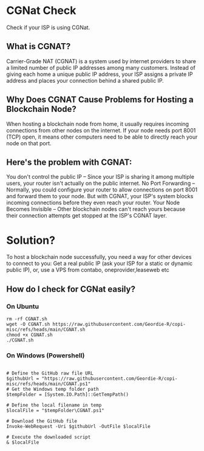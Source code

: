 # CGNat Check
Check if your ISP is using CGNat.

## What is CGNAT?
Carrier-Grade NAT (CGNAT) is a system used by internet providers to share a limited number of public IP addresses among many customers. Instead of giving each home a unique public IP address, your ISP assigns a private IP address and places your connection behind a shared public IP.

## Why Does CGNAT Cause Problems for Hosting a Blockchain Node?
When hosting a blockchain node from home, it usually requires incoming connections from other nodes on the internet. If your node needs port 8001 (TCP) open, it means other computers need to be able to directly reach your node on that port.

## Here's the problem with CGNAT:
You don't control the public IP – Since your ISP is sharing it among multiple users, your router isn't actually on the public internet.
No Port Forwarding – Normally, you could configure your router to allow connections on port 8001 and forward them to your node. But with CGNAT, your ISP's system blocks incoming connections before they even reach your router.
Your Node Becomes Invisible – Other blockchain nodes can't reach yours because their connection attempts get stopped at the ISP's CGNAT layer.
# Solution?
To host a blockchain node successfully, you need a way for other devices to connect to you:
Get a real public IP (ask your ISP for a static or dynamic public IP), or, use a VPS from contabo, oneprovider,leaseweb etc

## How do I check for CGNat easily?

### On Ubuntu

```
rm -rf CGNAT.sh
wget -O CGNAT.sh https://raw.githubusercontent.com/Geordie-R/copi-misc/refs/heads/main/CGNAT.sh
chmod +x CGNAT.sh
./CGNAT.sh
```
### On Windows (Powershell)
```

# Define the GitHub raw file URL
$githubUrl = "https://raw.githubusercontent.com/Geordie-R/copi-misc/refs/heads/main/CGNAT.ps1"
# Get the Windows temp folder path
$tempFolder = [System.IO.Path]::GetTempPath()

# Define the local filename in temp
$localFile = "$tempFolder\CGNAT.ps1"

# Download the GitHub file
Invoke-WebRequest -Uri $githubUrl -OutFile $localFile

# Execute the downloaded script
& $localFile
```
